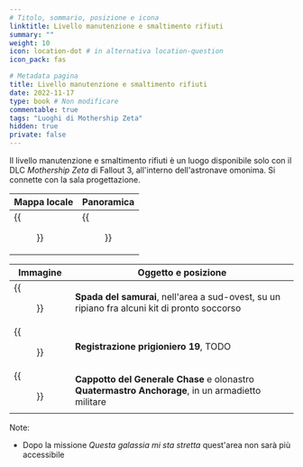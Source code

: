 ```yaml
---
# Titolo, sommario, posizione e icona
linktitle: Livello manutenzione e smaltimento rifiuti
summary: ""
weight: 10
icon: location-dot # in alternativa location-question
icon_pack: fas

# Metadata pagina
title: Livello manutenzione e smaltimento rifiuti
date: 2022-11-17
type: book # Non modificare
commentable: true
tags: "Luoghi di Mothership Zeta"
hidden: true
private: false 
---
```


Il livello manutenzione e smaltimento rifiuti è un luogo disponibile solo con il DLC *Mothership Zeta* di Fallout 3, all'interno dell'astronave omonima. Si connette con la sala progettazione.


| Mappa locale | Panoramica |
| ------------ | ---------- |
|  {{<figure src="fo3/Maintenance_Level_and_Waste_Disposal_map.webp">}}           |  {{<figure src="fo3/Fo3MZ_waste_disposal.webp">}}         |

| Immagine                                                | Oggetto e posizione                                                                               |
| ------------------------------------------------------- | ------------------------------------------------------------------------------------------------- |
| {{<figure src="fo3/Samurai_sword_loc.webp">}}                            | **Spada del samurai**, nell'area a sud-ovest, su un ripiano fra alcuni kit di pronto soccorso     |
| {{<figure src="fo3/Alien_captive_recording_log_19_waste_disposal.webp">}}| **Registrazione prigioniero 19**, TODO                                                            |
| {{<figure src="fo3/Chase_overcoat_and_Anchorage_QM_shipment.webp">}}     | **Cappotto del Generale Chase** e olonastro **Quatermastro Anchorage**, in un armadietto militare | 


Note:
- Dopo la missione *Questa galassia mi sta stretta* quest'area non sarà più accessibile



